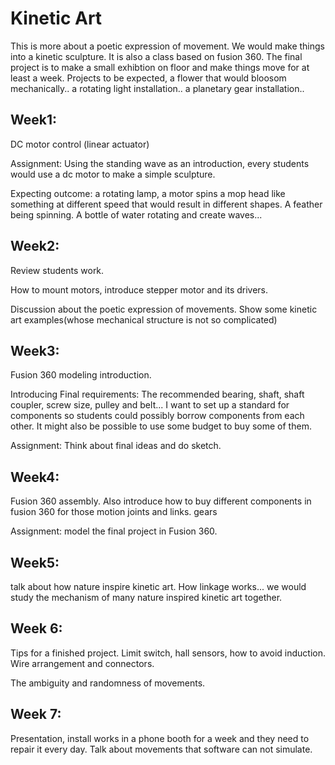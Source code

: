 # Kinetic Art

This is more about a poetic expression of movement. We would make things into a kinetic sculpture. It is also a class based on fusion 360. The final project is to make a small exhibtion on floor and make things move for at least a week. Projects to be expected, a flower that would bloosom mechanically.. a rotating light installation.. a planetary gear installation.. 

## Week1: 

DC motor control (linear actuator)

Assignment: Using the standing wave as an introduction, every students would use a dc motor to make a simple sculpture. 

Expecting outcome: a rotating lamp, a motor spins a mop head like something at different speed that would result in different shapes. A feather being spinning. A bottle of water rotating and create waves...

## Week2:

Review students work. 

How to mount motors, introduce stepper motor and its drivers.

Discussion about the poetic expression of movements. Show some kinetic art examples(whose mechanical structure is not so complicated)

## Week3:

Fusion 360 modeling introduction.

Introducing Final requirements: The recommended bearing, shaft, shaft coupler, screw size, pulley and belt... I want to set up a standard for components so students could possibly borrow components from each other. It might also be possible to use some budget to buy some of them.

Assignment: Think about final ideas and do sketch.

## Week4:

Fusion 360 assembly. Also introduce how to buy different components in fusion 360 for those motion joints and links. gears

Assignment: model the final project in Fusion 360.

## Week5:

talk about how nature inspire kinetic art. How linkage works... we would study the mechanism of many nature inspired kinetic art together.

## Week 6:

Tips for a finished project. Limit switch, hall sensors, how to avoid induction. Wire arrangement and connectors.

The ambiguity and randomness of movements. 

## Week 7:

Presentation, install works in a phone booth for a week and they need to repair it every day. Talk about movements that software can not simulate.
